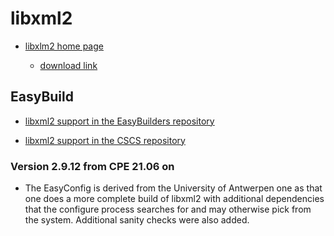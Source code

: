 # libxml2

  * [libxlm2 home page](http://xmlsoft.org/)

      * [download link](http://xmlsoft.org/sources/)

## EasyBuild


  * [libxml2 support in the EasyBuilders repository]()

  * [libxml2 support in the CSCS repository]()


### Version 2.9.12 from CPE 21.06 on

  * The EasyConfig is derived from the University of Antwerpen one as that one does
    a more complete build of libxml2 with additional dependencies that the configure
    process searches for and may otherwise pick from the system. Additional sanity checks
    were also added.


